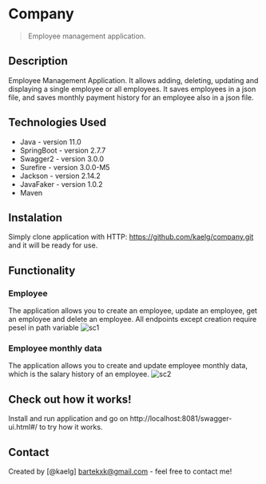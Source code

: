 # Company

>Employee management application.

## Description

Employee Management Application. It allows adding, deleting, updating and displaying a single employee or all employees. It saves employees in a json file, and saves monthly payment history for an employee also in a json file.

## Technologies Used
- Java - version 11.0
- SpringBoot - version 2.7.7
- Swagger2 - version 3.0.0
- Surefire - version 3.0.0-M5
- Jackson - version 2.14.2
- JavaFaker - version 1.0.2
- Maven

## Instalation
Simply clone application with HTTP: https://github.com/kaelg/company.git and it will be ready for use.

## Functionality

### Employee

The application allows you to create an employee, update an employee, get an employee and delete an employee. All endpoints except creation require pesel in path variable
![sc1](https://github.com/kaelg/company/assets/51833885/08e337d8-3b1e-45f8-88ef-d2af409b8109)

### Employee monthly data

The application allows you to create and update employee monthly data, which is the salary history of an employee.
![sc2](https://github.com/kaelg/company/assets/51833885/f7761837-c7c0-4bb2-9cc7-e4df692ce6e7)

## Check out how it works!
Install and run application and go on http://localhost:8081/swagger-ui.html#/ to try how it works.

## Contact
Created by [@kaelg] bartekxk@gmail.com - feel free to contact me!
